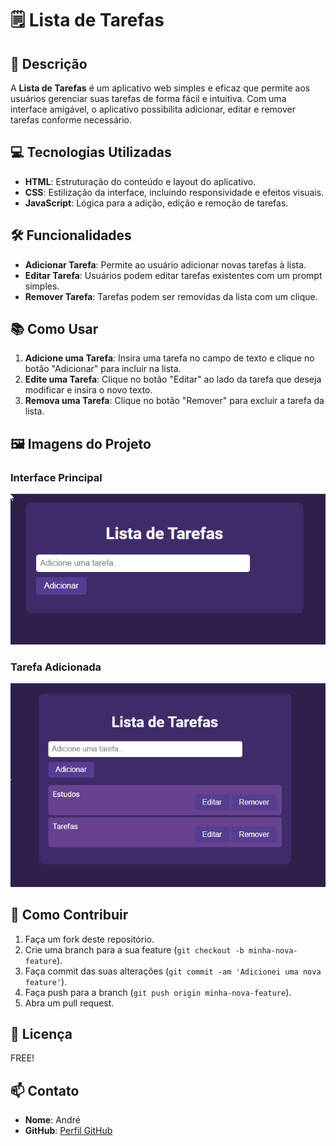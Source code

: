 # 🗒️ Lista de Tarefas

## 📖 Descrição
A **Lista de Tarefas** é um aplicativo web simples e eficaz que permite aos usuários gerenciar suas tarefas de forma fácil e intuitiva. Com uma interface amigável, o aplicativo possibilita adicionar, editar e remover tarefas conforme necessário.

## 💻 Tecnologias Utilizadas
- **HTML**: Estruturação do conteúdo e layout do aplicativo.
- **CSS**: Estilização da interface, incluindo responsividade e efeitos visuais.
- **JavaScript**: Lógica para a adição, edição e remoção de tarefas.

## 🛠️ Funcionalidades
- **Adicionar Tarefa**: Permite ao usuário adicionar novas tarefas à lista.
- **Editar Tarefa**: Usuários podem editar tarefas existentes com um prompt simples.
- **Remover Tarefa**: Tarefas podem ser removidas da lista com um clique.

## 📚 Como Usar
1. **Adicione uma Tarefa**: Insira uma tarefa no campo de texto e clique no botão "Adicionar" para incluir na lista.
2. **Edite uma Tarefa**: Clique no botão "Editar" ao lado da tarefa que deseja modificar e insira o novo texto.
3. **Remova uma Tarefa**: Clique no botão "Remover" para excluir a tarefa da lista.

## 🖼️ Imagens do Projeto
### Interface Principal
![Interface Principal](./principal.png)

### Tarefa Adicionada
![Tarefa Adicionada](./principal2.png)

## 🤝 Como Contribuir
1. Faça um fork deste repositório.
2. Crie uma branch para a sua feature (`git checkout -b minha-nova-feature`).
3. Faça commit das suas alterações (`git commit -am 'Adicionei uma nova feature'`).
4. Faça push para a branch (`git push origin minha-nova-feature`).
5. Abra um pull request.

## 📜 Licença
FREE!

## 📫 Contato
- **Nome**: André
- **GitHub**: [Perfil GitHub](https://github.com/4ndredev21)
